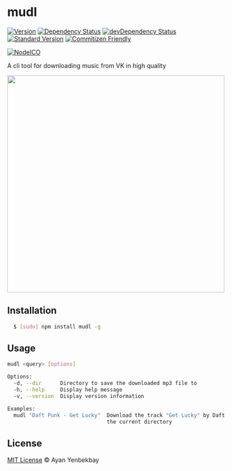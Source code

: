 # mudl

[![Version](https://img.shields.io/npm/v/mudl.svg)](http://npm.im/mudl)
[![Dependency Status](https://img.shields.io/david/yenbekbay/node-mudl.svg)](https://david-dm.org/yenbekbay/node-mudl)
[![devDependency Status](https://img.shields.io/david/dev/yenbekbay/node-mudl.svg)](https://david-dm.org/yenbekbay/node-mudl?type=dev)
[![Standard Version](https://img.shields.io/badge/release-standard%20version-brightgreen.svg)](https://github.com/conventional-changelog/standard-version)
[![Commitizen Friendly](https://img.shields.io/badge/commitizen-friendly-brightgreen.svg)](http://commitizen.github.io/cz-cli)

[![NodeICO](https://nodei.co/npm/mudl.png?downloads=true&downloadRank=true)](https://nodei.co/npm/mudl)

A cli tool for downloading music from VK in high quality

<a href="https://asciinema.org/a/dmb24dlyddfdgrhkac6vbxxet" target="_blank"><img width="500" src="https://asciinema.org/a/dmb24dlyddfdgrhkac6vbxxet.png" /></a>

## Installation

``` bash
  $ [sudo] npm install mudl -g
```

## Usage

```bash
mudl <query> [options]

Options:
  -d, --dir      Directory to save the downloaded mp3 file to           [string]
  -h, --help     Display help message                                  [boolean]
  -v, --version  Display version information                           [boolean]

Examples:
  mudl "Daft Punk - Get Lucky"  Download the track "Get Lucky" by Daft Punk in
                                the current directory
```

## License

[MIT License](./LICENSE) © Ayan Yenbekbay
